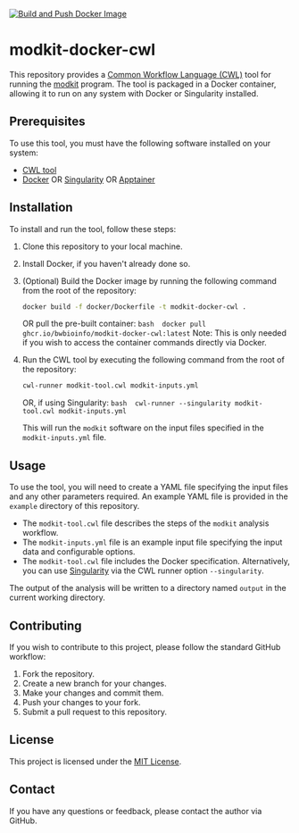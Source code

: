 [![Build and Push Docker Image](https://github.com/bwbioinfo/modules/actions/workflows/build-and-push.yml/badge.svg?query=branch%3Amodkit)](https://github.com/bwbioinfo/modkit/actions/workflows/build-and-push.yml?query=branch%3Amodkit)

# modkit-docker-cwl

This repository provides a [Common Workflow Language (CWL)](https://www.commonwl.org/) tool for running the [modkit](https://github.com/biswajyotim/modkit) program. The tool is packaged in a Docker container, allowing it to run on any system with Docker or Singularity installed.

## Prerequisites

To use this tool, you must have the following software installed on your system:

-   [CWL tool](https://github.com/common-workflow-language/cwltool)
-   [Docker](https://www.docker.com/) OR [Singularity](https://sylabs.io/singularity/) OR [Apptainer](https://apptainer.org/)

## Installation

To install and run the tool, follow these steps:

1.  Clone this repository to your local machine.

2.  Install Docker, if you haven't already done so.

3.  (Optional) Build the Docker image by running the following command from the root of the repository:

    ``` bash
    docker build -f docker/Dockerfile -t modkit-docker-cwl .
    ```

    OR pull the pre-built container: `bash  docker pull ghcr.io/bwbioinfo/modkit-docker-cwl:latest` Note: This is only needed if you wish to access the container commands directly via Docker.

4.  Run the CWL tool by executing the following command from the root of the repository:

    ``` bash
    cwl-runner modkit-tool.cwl modkit-inputs.yml
    ```

    OR, if using Singularity: `bash  cwl-runner --singularity modkit-tool.cwl modkit-inputs.yml`

    This will run the `modkit` software on the input files specified in the `modkit-inputs.yml` file.

## Usage

To use the tool, you will need to create a YAML file specifying the input files and any other parameters required. An example YAML file is provided in the `example` directory of this repository.

-   The `modkit-tool.cwl` file describes the steps of the `modkit` analysis workflow.
-   The `modkit-inputs.yml` file is an example input file specifying the input data and configurable options.
-   The `modkit-tool.cwl` file includes the Docker specification. Alternatively, you can use [Singularity](https://sylabs.io/singularity/) via the CWL runner option `--singularity`.

The output of the analysis will be written to a directory named `output` in the current working directory.

## Contributing

If you wish to contribute to this project, please follow the standard GitHub workflow:

1.  Fork the repository.
2.  Create a new branch for your changes.
3.  Make your changes and commit them.
4.  Push your changes to your fork.
5.  Submit a pull request to this repository.

## License

This project is licensed under the [MIT License](https://github.com/bwbioinfo/modkit-docker-cwl/blob/main/LICENSE).

## Contact

If you have any questions or feedback, please contact the author via GitHub.
